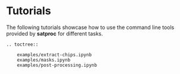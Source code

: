 # Tutorials

The following tutorials showcase how to use the command line tools provided by
**satproc** for different tasks.

```eval_rst
.. toctree::

    examples/extract-chips.ipynb
    examples/masks.ipynb
    examples/post-processing.ipynb
```

